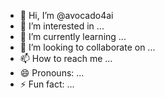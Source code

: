 - 👋 Hi, I’m @avocado4ai
- 👀 I’m interested in ...
- 🌱 I’m currently learning ...
- 💞️ I’m looking to collaborate on ...
- 📫 How to reach me ...
- 😄 Pronouns: ...
- ⚡ Fun fact: ...

<!---
avocado4ai/avocado4ai is a ✨ special ✨ repository because its `README.md` (this file) appears on your GitHub profile.
You can click the Preview link to take a look at your changes.
--->
